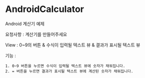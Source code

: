# AndroidCalculator
Android 계산기 예제


요청사항 : 계산기를 만들어주세요

View : 0~9의 버튼 & 수식이 입력될 텍스트 뷰 & 결과가 표시될 텍스트 뷰

기능 : 

    1. 0~9 버튼을 누르면 수식이 입력될 텍스트 뷰에 숫자가 채워집니다.
    2. = 버튼을 누르면 결과가 표시될 텍스트 뷰에 계산된 숫자가 채워집니다.
      
